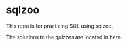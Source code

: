 # sqlzoo
This repo is for practicing SQL using sqlzoo.

The solutions to the quizzes are located in here.
